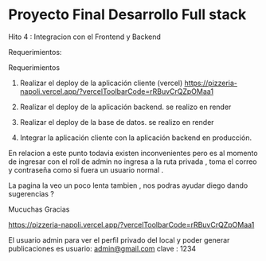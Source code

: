 # Proyecto Final Desarrollo Full stack

Hito 4 : Integracion con el Frontend y Backend 

Requerimientos:

Requerimientos
1. Realizar el deploy de la aplicación cliente (vercel)
   https://pizzeria-napoli.vercel.app/?vercelToolbarCode=rRBuvCrQZpOMaa1

3. Realizar el deploy de la aplicación backend.
   se realizo en render 

5. Realizar el deploy de la base de datos.
  se realizo en render 

7. Integrar la aplicación cliente con la aplicación backend en producción.

En relacion a este punto todavia existen inconvenientes pero es al momento de ingresar con el roll de admin no ingresa a la ruta privada , toma el correo y contraseña como si fuera un usuario normal .

La pagina la veo un poco lenta tambien , nos podras ayudar diego dando sugerencias ? 

Mucuchas Gracias 
   


https://pizzeria-napoli.vercel.app/?vercelToolbarCode=rRBuvCrQZpOMaa1

El usuario admin para ver el perfil privado del local y poder generar publicaciones  es 
usuario: admin@gmail.com
clave : 1234


